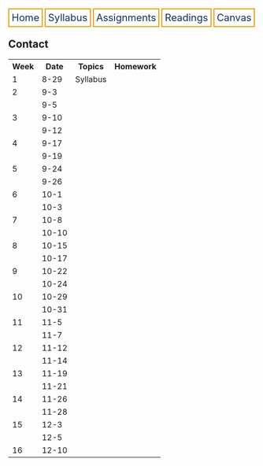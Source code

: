 <html lang="en-US">
<head>
<style>
th, td {
  border-style: none;

body {
  margin: 0;
  font-family: Arial, Helvetica, sans-serif;
}

.topnav {
  overflow: hidden;
  background-color: #333;
}

.topnav a {
  float: left;
  color: #0E315F;
  border:2px solid #E69F0A;
  text-align: center;
  padding: 20px 24px;
  text-decoration: none;
  font-size: 17px;
}

.topnav a:hover {
  background-color: #ddd;
  color: black;
}

.topnav a.active {
  background-color: #04AA6D;
  color: white;
}
}
</style>
</head>
<body>
 
  
 <div class= "topnav">
  <a style = "color: #0E315F; font-size: 20px; border: 2px solid #E69F0A; padding: 5px; text-decoration: none;" href="./home">Home</a>
  <a style = "color: #0E315F; font-size: 20px; border: 2px solid #E69F0A; padding: 5px; text-decoration: none;" href="./syllabus.html">Syllabus</a>
  <a style = "color: #0E315F; font-size: 20px; border: 2px solid #E69F0A; padding: 5px; text-decoration: none;" href="./assignments.html">Assignments</a>
  <a style = "color: #0E315F; font-size: 20px; border: 2px solid #E69F0A; padding: 5px; text-decoration: none;" href="./readings.html">Readings</a>
  <a style = "color: #0E315F; font-size: 20px; border: 2px solid #E69F0A; padding: 5px; text-decoration: none;" href="https://canvas.emory.edu">Canvas</a>
  
 </div>

<section>
<article>
<h2>Contact</h2>
    <table>
  <tr>
    <th>Week</th>
    <th>Date</th>
    <th>Topics</th>
    <th>Homework</th>
  </tr>
  <tr>
    <td>1</td>
    <td>8-29</td>
    <td>Syllabus</td>
    <td></td>
  </tr>
  <tr>
    <td>2</td>
    <td>9-3</td>
    <td></td>
    <td></td>
  </tr>
  <tr>
    <td></td>
    <td>9-5</td>
    <td></td>
    <td></td>
  </tr>
  <tr>
    <td>3</td>
    <td>9-10</td>
    <td></td>
    <td></td>
  </tr>
  <tr>
    <td></td>
    <td>9-12</td>
    <td></td>
    <td></td>
  </tr>
  <tr>
    <td>4</td>
    <td>9-17</td>
    <td></td>
    <td></td>
  </tr>
  <tr>
    <td></td>
    <td>9-19</td>
    <td></td>
    <td></td>
  </tr>
  <tr>
    <td>5</td>
    <td>9-24</td>
    <td></td>
    <td></td>
  </tr>
  <tr>
    <td></td>
    <td>9-26</td>
    <td></td>
    <td></td>
  </tr>
  <tr>
    <td>6</td>
    <td>10-1</td>
    <td></td>
    <td></td>
  </tr> 
  <tr>
    <td></td>
    <td>10-3</td>
    <td></td>
    <td></td>
  </tr> 
  <tr>
    <td>7</td>
    <td>10-8</td>
    <td></td>
    <td></td>
  </tr>
  <tr>
    <td></td>
    <td>10-10</td>
    <td></td>
    <td></td>
  </tr>
  <tr>
    <td>8</td>
    <td>10-15</td>
    <td></td>
    <td></td>
  </tr>
  <tr>
    <td></td>
    <td>10-17</td>
    <td></td>
    <td></td>
  </tr>
  <tr>
    <td>9</td>
    <td>10-22</td>
    <td></td>
    <td></td>
  </tr>
  <tr>
    <td></td>
    <td>10-24</td>
    <td></td>
    <td></td>
  </tr>
  <tr>
    <td>10</td>
    <td>10-29</td>
    <td></td>
    <td></td>
  </tr>
  <tr>
    <td></td>
    <td>10-31</td>
    <td></td>
    <td></td>
  </tr>
  <tr>
    <td>11</td>
    <td>11-5</td>
    <td></td>
    <td></td>
  </tr>
  <tr>
    <td></td>
    <td>11-7</td>
    <td></td>
    <td></td>
  </tr>
  <tr>
    <td>12</td>
    <td>11-12</td>
    <td></td>
    <td></td>
  </tr> 
  <tr>
    <td></td>
    <td>11-14</td>
    <td></td>
    <td></td>
  </tr>
  <tr>
    <td>13</td>
    <td>11-19</td>
    <td></td>
    <td></td>
  </tr>
  <tr>
    <td></td>
    <td>11-21</td>
    <td></td>
    <td></td>
  </tr>
  <tr>
    <td>14</td>
    <td>11-26</td>
    <td></td>
    <td></td>
  </tr>
  <tr>
    <td></td>
    <td>11-28</td>
    <td></td>
    <td></td>
  </tr>
  <tr>
    <td>15</td>
    <td>12-3</td>
    <td></td>
    <td></td>
  </tr>
  <tr>
    <td></td>
    <td>12-5</td>
    <td></td>
    <td></td>
  </tr>
  <tr>
    <td>16</td>
    <td>12-10</td>
    <td></td>
    <td></td>
  </tr>
</table>
  </article>
</section>


</body>
</html>